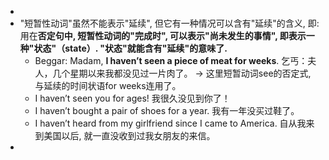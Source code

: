 -
- "短暂性动词"虽然不能表示"延续", 但它有一种情况可以含有"延续"的含义, 即: 用在**否定句中, 短暂性动词的"完成时", 可以表示"尚未发生的事情", 即表示一种"状态"（state）. "状态"就能含有"延续"的意味了.**
	- Beggar: Madam, **I haven’t seen a piece of meat for weeks**. 乞丐：夫人，几个星期以来我都没见过一片肉了。
	  -> 这里短暂动词see的否定式, 与延续的时间状语for weeks连用了。
	- I haven’t seen you for ages! 我很久没见到你了！
	- I haven’t bought a pair of shoes for a year. 我有一年没买过鞋了。
	- I haven’t heard from my girlfriend since I came to America. 自从我来到美国以后, 就一直没收到过我女朋友的来信。
-